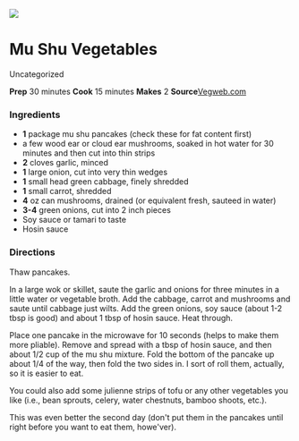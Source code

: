 ﻿

[![](../Images/60466166-d2ad-44ba-91ed-c9d5849bd5e7.jpg)](http://g.adspeed.net/img/154790.1393723536.jpg)

#  Mu Shu Vegetables

Uncategorized

 **Prep** 30 minutes **Cook** 15 minutes **Makes** 2
**Source**[Vegweb.com](http://www.vegweb.com/recipes/mu-shu-vegetables)

###  Ingredients

  * **1** package mu shu pancakes (check these for fat content first)
  * a few wood ear or cloud ear mushrooms, soaked in hot water for 30 minutes and then cut into thin strips
  *  **2** cloves garlic, minced
  *  **1** large onion, cut into very thin wedges
  *  **1** small head green cabbage, finely shredded
  *  **1** small carrot, shredded
  *  **4** oz can mushrooms, drained (or equivalent fresh, sauteed in water)
  *  **3-4** green onions, cut into 2 inch pieces
  * Soy sauce or tamari to taste
  * Hosin sauce

###  Directions

Thaw pancakes.

In a large wok or skillet, saute the garlic and onions for three minutes in a
little water or vegetable broth. Add the cabbage, carrot and mushrooms and
saute until cabbage just wilts. Add the green onions, soy sauce (about 1-2
tbsp is good) and about 1 tbsp of hosin sauce. Heat through.

Place one pancake in the microwave for 10 seconds (helps to make them more
pliable). Remove and spread with a tbsp of hosin sauce, and then about 1/2 cup
of the mu shu mixture. Fold the bottom of the pancake up about 1/4 of the way,
then fold the two sides in. I sort of roll them, actually, so it is easier to
eat.

You could also add some julienne strips of tofu or any other vegetables you
like (i.e., bean sprouts, celery, water chestnuts, bamboo shoots, etc.).

This was even better the second day (don't put them in the pancakes until
right before you want to eat them, howe'ver).

